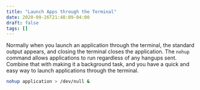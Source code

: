 ```yaml
---
title: "Launch Apps through the Terminal"
date: 2020-09-26T21:48:09-04:00
draft: false
tags: []
---
```


Normally when you launch an application through the terminal, the standard output appears, and closing the terminal closes the application. The `nohup` command allows applications to run regardless of any hangups sent. Combine that with making it a background task, and you have a quick and easy way to launch applications through the terminal.

```bash
nohup application > /dev/null &
```

